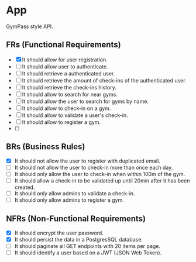 # App

GymPass style API.

## FRs (Functional Requirements)
- [x] It should allow for user registration.
- [ ] It should allow user to authenticate.
- [ ] It should retrieve a authenticated user.
- [ ] It should retrieve the amount of check-ins of the authenticated user.
- [ ] It should retrieve the check-ins history.
- [ ] It should allow to search for near gyms.
- [ ] It should allow the user to search for gyms by name.
- [ ] It should allow to check-in on a gym.
- [ ] It should allow to validate a user's check-in.
- [ ] It should allow to register a gym.
- [ ] 

## BRs (Business Rules)
- [x] It should not allow the user to register with duplicated email.
- [ ] It should not allow the user to check-in more than once each day.
- [ ] It should only allow the user to check-in when within 100m of the gym.
- [ ] It should allow a check-in to be validated up until 20min after it has been created.
- [ ] It should only allow admins to validate a check-in.
- [ ] It should only allow admins to register a gym.

## NFRs (Non-Functional Requirements)
- [x] It should encrypt the user password.
- [x] It should persist the data in a PostgresSQL database.
- [ ] It should paginate all GET endpoints with 20 items per page.
- [ ] It should identify a user based on a JWT (JSON Web Token).